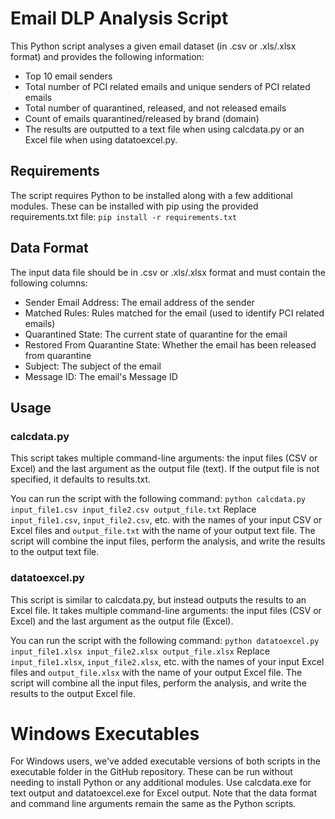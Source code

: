 # Email DLP Analysis Script
This Python script analyses a given email dataset (in .csv or .xls/.xlsx format) and provides the following information:
 - Top 10 email senders
 - Total number of PCI related emails and unique senders of PCI related emails
 - Total number of quarantined, released, and not released emails
 - Count of emails quarantined/released by brand (domain)
 - The results are outputted to a text file when using calcdata.py or an Excel file when using datatoexcel.py.

## Requirements
The script requires Python to be installed along with a few additional modules. These can be installed with pip using the provided requirements.txt file:
`pip install -r requirements.txt`

## Data Format
The input data file should be in .csv or .xls/.xlsx format and must contain the following columns:
 - Sender Email Address: The email address of the sender
 - Matched Rules: Rules matched for the email (used to identify PCI related emails)
 - Quarantined State: The current state of quarantine for the email
 - Restored From Quarantine State: Whether the email has been released from quarantine
 - Subject: The subject of the email
 - Message ID: The email's Message ID

## Usage
### calcdata.py
This script takes multiple command-line arguments: the input files (CSV or Excel) and the last argument as the output file (text). If the output file is not specified, it defaults to results.txt.

You can run the script with the following command:
`python calcdata.py input_file1.csv input_file2.csv output_file.txt`
Replace `input_file1.csv`, `input_file2.csv`, etc. with the names of your input CSV or Excel files and `output_file.txt` with the name of your output text file. The script will combine the input files, perform the analysis, and write the results to the output text file.

### datatoexcel.py
This script is similar to calcdata.py, but instead outputs the results to an Excel file. It takes multiple command-line arguments: the input files (CSV or Excel) and the last argument as the output file (Excel).

You can run the script with the following command:
`python datatoexcel.py input_file1.xlsx input_file2.xlsx output_file.xlsx`
Replace `input_file1.xlsx`, `input_file2.xlsx`, etc. with the names of your input Excel files and `output_file.xlsx` with the name of your output Excel file. The script will combine all the input files, perform the analysis, and write the results to the output Excel file.

# Windows Executables
For Windows users, we've added executable versions of both scripts in the executable folder in the GitHub repository. These can be run without needing to install Python or any additional modules. Use calcdata.exe for text output and datatoexcel.exe for Excel output. Note that the data format and command line arguments remain the same as the Python scripts.
